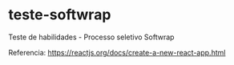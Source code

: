# teste-softwrap
Teste de habilidades - Processo seletivo Softwrap


Referencia:
https://reactjs.org/docs/create-a-new-react-app.html
